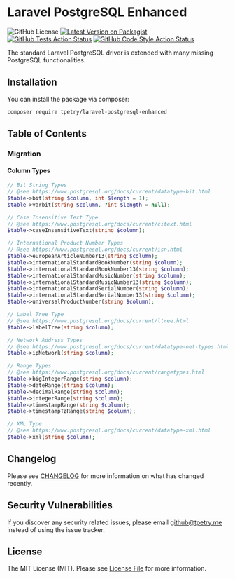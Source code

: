 # Laravel PostgreSQL Enhanced

![GitHub License](https://img.shields.io/github/license/tpetry/laravel-postgresql-enhanced?label=License)
[![Latest Version on Packagist](https://img.shields.io/packagist/v/tpetry/laravel-postgresql-enhanced.svg?label=Packagist)](https://packagist.org/packages/tpetry/laravel-postgresql-enhanced)
[![GitHub Tests Action Status](https://img.shields.io/github/workflow/status/tpetry/laravel-postgresql-enhanced/PHPUnit?label=Tests)](https://github.com/tpetry/laravel-postgresql-enhanced/actions/workflows/phpunit.yml?query=branch%3Amaster)
[![GitHub Code Style Action Status](https://img.shields.io/github/workflow/status/tpetry/laravel-postgresql-enhanced/PHP%20CS%20Fixer?label=Code%20Style)](https://github.com/tpetry/laravel-postgresql-enhanced/actions/workflows/php_cs_fixer.yml?query=branch%3Amaster)

The standard Laravel PostgreSQL driver is extended with many missing PostgreSQL functionalities.
  
## Installation

You can install the package via composer:

```bash
composer require tpetry/laravel-postgresql-enhanced
```

## Table of Contents

### Migration

#### Column Types

```php
// Bit String Types
// @see https://www.postgresql.org/docs/current/datatype-bit.html
$table->bit(string $column, int $length = 1);
$table->varbit(string $column, ?int $length = null);

// Case Insensitive Text Type
// @see https://www.postgresql.org/docs/current/citext.html
$table->caseInsensitiveText(string $column);

// International Product Number Types
// @see https://www.postgresql.org/docs/current/isn.html
$table->europeanArticleNumber13(string $column);
$table->internationalStandardBookNumber(string $column);
$table->internationalStandardBookNumber13(string $column);
$table->internationalStandardMusicNumber(string $column);
$table->internationalStandardMusicNumber13(string $column);
$table->internationalStandardSerialNumber(string $column);
$table->internationalStandardSerialNumber13(string $column);
$table->universalProductNumber(string $column);

// Label Tree Type
// @see https://www.postgresql.org/docs/current/ltree.html
$table->labelTree(string $column);

// Network Address Types
// @see https://www.postgresql.org/docs/current/datatype-net-types.html
$table->ipNetwork(string $column);

// Range Types
// @see https://www.postgresql.org/docs/current/rangetypes.html
$table->bigIntegerRange(string $column);
$table->dateRange(string $column);
$table->decimalRange(string $column);
$table->integerRange(string $column);
$table->timestampRange(string $column);
$table->timestampTzRange(string $column);

// XML Type
// @see https://www.postgresql.org/docs/current/datatype-xml.html
$table->xml(string $column);
```

## Changelog

Please see [CHANGELOG](CHANGELOG.md) for more information on what has changed recently.

## Security Vulnerabilities

If you discover any security related issues, please email github@tpetry.me instead of using the issue tracker.

## License

The MIT License (MIT). Please see [License File](LICENSE.md) for more information.
